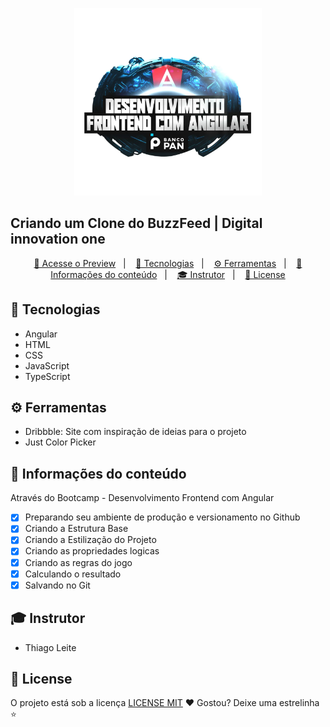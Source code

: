 <p align="center">
    <img width="300" src="src\assets\desenvolvimento.webp">
</p>

## Criando um Clone do BuzzFeed | Digital innovation one 

<p align="center">
  <a href="">🔗 Acesse o Preview</a>&nbsp;&nbsp;&nbsp;|&nbsp;&nbsp;&nbsp;
  <a href="#-Tecnologias">🚀 Tecnologias</a>&nbsp;&nbsp;&nbsp;|&nbsp;&nbsp;&nbsp;
  <a href="#-Ferramentas">⚙️ Ferramentas</a>&nbsp;&nbsp;&nbsp;|&nbsp;&nbsp;&nbsp;
  <a href="#-Informações-do-conteúdo">💬 Informações do conteúdo</a>&nbsp;&nbsp;&nbsp;|&nbsp;&nbsp;&nbsp;
  <a href="#-Instrutor">🎓 Instrutor</a>&nbsp;&nbsp;&nbsp;|&nbsp;&nbsp;&nbsp;
  <a href="#-License">📝 License</a>
</p>

## 🚀 Tecnologias
- Angular
- HTML
- CSS
- JavaScript
- TypeScript

## ⚙️ Ferramentas

- Dribbble: Site com inspiração de ideias para o projeto
- Just Color Picker

## 💬 Informações do conteúdo
Através do Bootcamp - Desenvolvimento Frontend com Angular
- [x] Preparando seu ambiente de produção e versionamento no Github
- [x] Criando a Estrutura Base
- [x] Criando a Estilização do Projeto
- [x] Criando as propriedades logicas
- [x] Criando as regras do jogo
- [x] Calculando o resultado
- [x] Salvando no Git

## 🎓 Instrutor
 - Thiago Leite

## 📜 License

O projeto está sob a licença [LICENSE MIT](./LICENSE) ❤️ 
Gostou? Deixe uma estrelinha ⭐
